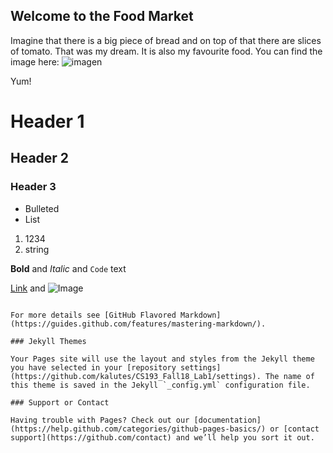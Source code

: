 ## Welcome to the Food Market

Imagine that there is a big piece of bread and on top of that there are slices of tomato. That was my dream. It is also my favourite food.
You can find the image here:
![imagen](https://user-images.githubusercontent.com/89819259/131438940-c9292c60-6fed-4165-a023-310d14a4cfb1.png)


Yum!



# Header 1
## Header 2
### Header 3

- Bulleted
- List

1. 1234
2. string

**Bold** and _Italic_ and `Code` text

[Link](url) and ![Image](src)
```

For more details see [GitHub Flavored Markdown](https://guides.github.com/features/mastering-markdown/).

### Jekyll Themes

Your Pages site will use the layout and styles from the Jekyll theme you have selected in your [repository settings](https://github.com/kalutes/CS193_Fall18_Lab1/settings). The name of this theme is saved in the Jekyll `_config.yml` configuration file.

### Support or Contact

Having trouble with Pages? Check out our [documentation](https://help.github.com/categories/github-pages-basics/) or [contact support](https://github.com/contact) and we’ll help you sort it out.
